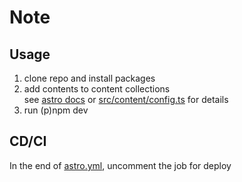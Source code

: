 # Note

## Usage

1. clone repo and install packages
2. add contents to content collections<br>
   see [astro docs](https://docs.astro.build/en/guides/content-collections/) or [src/content/config.ts](./src/content/config.ts) for details
3. run (p)npm dev

## CD/CI

In the end of [astro.yml](./.github/workflows/astro.yml), uncomment the job for deploy
